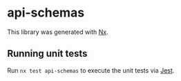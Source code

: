 # api-schemas

This library was generated with [Nx](https://nx.dev).

## Running unit tests

Run `nx test api-schemas` to execute the unit tests via [Jest](https://jestjs.io).
